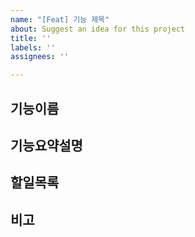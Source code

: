 ```yaml
---
name: "[Feat] 기능 제목"
about: Suggest an idea for this project
title: ''
labels: ''
assignees: ''

---
```


## 기능이름

## 기능요약설명

## 할일목록

## 비고
